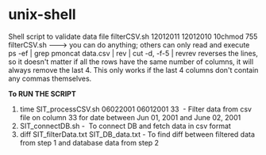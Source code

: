 # unix-shell
Shell script to validate data file
filterCSV.sh 12012011 12012010 10chmod 755 filterCSV.sh ---> you can do anything; others can only read and execute
ps -ef | grep pmoncat data.csv | rev | cut -d, -f-5 | revrev reverses the lines, so it doesn't matter if all the rows have the same number of columns, it will always remove the last 4. This only works if the last 4 columns don't contain any commas themselves.

**********************To RUN THE SCRIPT**********************
1. time SIT_processCSV.sh 06022001 06012001 33  - Filter data from csv file on column 33 for date between Jun 01, 2001 and June 02, 2001
2. SIT_connectDB.sh -  To connect DB and fetch data in csv format
3. diff SIT_filterData.txt SIT_DB_data.txt - To find diff between filtered data from step 1 and database data from step 2
